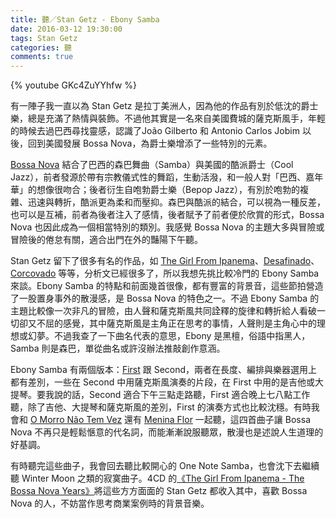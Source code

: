 ```yaml
---
title: 聽／Stan Getz - Ebony Samba
date: 2016-03-12 19:30:00
tags: Stan Getz
categories: 聽
comments: true
---
```

{% youtube GKc4ZuYYhfw %}

有一陣子我一直以為 Stan Getz 是拉丁美洲人，因為他的作品有別於低沈的爵士樂，總是充滿了熱情與裝飾。不過他其實是一名來自美國費城的薩克斯風手，年輕的時候去過巴西尋找靈感，認識了João Gilberto 和 Antonio Carlos Jobim 以後，回到美國發展 Bossa Nova，為爵士樂增添了一些特別的元素。<!-- more -->

[Bossa Nova](https://en.wikipedia.org/wiki/Bossa_nova) 結合了巴西的森巴舞曲（Samba）與美國的酷派爵士（Cool Jazz），前者發源於帶有宗教儀式性的舞蹈，生動活潑，和一般人對「巴西、嘉年華」的想像很吻合；後者衍生自咆勃爵士樂（Bepop Jazz），有別於咆勃的複雜、迅速與轉折，酷派更為柔和而壓抑。森巴與酷派的結合，可以視為一種反差，也可以是互補，前者為後者注入了感情，後者賦予了前者便於欣賞的形式，Bossa Nova 也因此成為一個相當特別的類別。我感覺 Bossa Nova 的主題大多與冒險或冒險後的倦怠有關，適合出門在外的豔陽下午聽。

Stan Getz 留下了很多有名的作品，如 [The Girl From Ipanema](https://www.youtube.com/watch?v=UJkxFhFRFDA)、[Desafinado](https://www.youtube.com/watch?v=-ruqBjcusvM)、[Corcovado](https://www.youtube.com/watch?v=W-YnyZG8fNU) 等等，分析文已經很多了，所以我想先挑比較冷門的 Ebony Samba 來談。Ebony Samba 的特點和前面幾首很像，都有豐富的背景音，這些節拍營造了一股置身事外的散漫感，是 Bossa Nova 的特色之一。不過 Ebony Samba 的主題比較像一次非凡的冒險，由人聲和薩克斯風共同詮釋的旋律和轉折給人看破一切卻又不屈的感覺，其中薩克斯風是主角正在思考的事情，人聲則是主角心中的理想或幻夢。不過我查了一下曲名代表的意思，Ebony 是黑檀，俗語中指黑人，Samba 則是森巴，單從曲名或許沒辦法推敲創作意涵。

Ebony Samba 有兩個版本：[First](https://www.youtube.com/watch?v=I5HMbl2gC7U) 跟 Second，兩者在長度、編排與樂器選用上都有差別，一些在 Second 中用薩克斯風演奏的片段，在 First 中用的是吉他或大提琴。要我說的話，Second 適合下午三點走路聽，First 適合晚上七八點工作聽，除了吉他、大提琴和薩克斯風的差別，First 的演奏方式也比較沈穩。有時我會和 [O Morro Não Tem Vez](https://www.youtube.com/watch?v=-Gvkz9eYYG0) 還有 [Menina Flor](https://www.youtube.com/watch?v=2m12woXpIQ4) 一起聽，這四首曲子讓 Bossa Nova 不再只是輕鬆愜意的代名詞，而能漸漸說服聽眾，散漫也是述說人生道理的好基調。

有時聽完這些曲子，我會回去聽比較開心的 One Note Samba，也會沈下去繼續聽 Winter Moon 之類的寂寞曲子。4CD 的[《The Girl From Ipanema - The Bossa Nova Years》](http://www.allmusic.com/album/the-girl-from-ipanema-the-bossa-nova-years-mw0000201946)將這些方方面面的 Stan Getz 都收入其中，喜歡 Bossa Nova 的人，不妨當作思考商業案例時的背景音樂。
